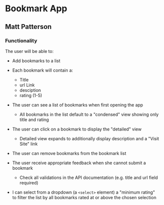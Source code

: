 # Bookmark App

## Matt Patterson

### Functionality

The user will be able to:

* Add bookmarks to a list
* Each bookmark will contain a:
  * Title
  * url Link
  * desciption
  * rating (1-5)

* The user can see a list of bookmarks when first opening the app
  * All bookmarks in the list default to a "condensed" view showing only title and rating

* The user can click on a bookmark to display the "detailed" view
  * Detailed view expands to additionally display description and a "Visit Site" link

* The user can remove bookmarks from the bookmark list

* The user receive appropriate feedback when she cannot submit a bookmark
  * Check all validations in the API documentation (e.g. title and url field required)

* I can select from a dropdown (a `<select>` element) a "minimum rating" to filter the list by all bookmarks rated at or above the chosen selection
